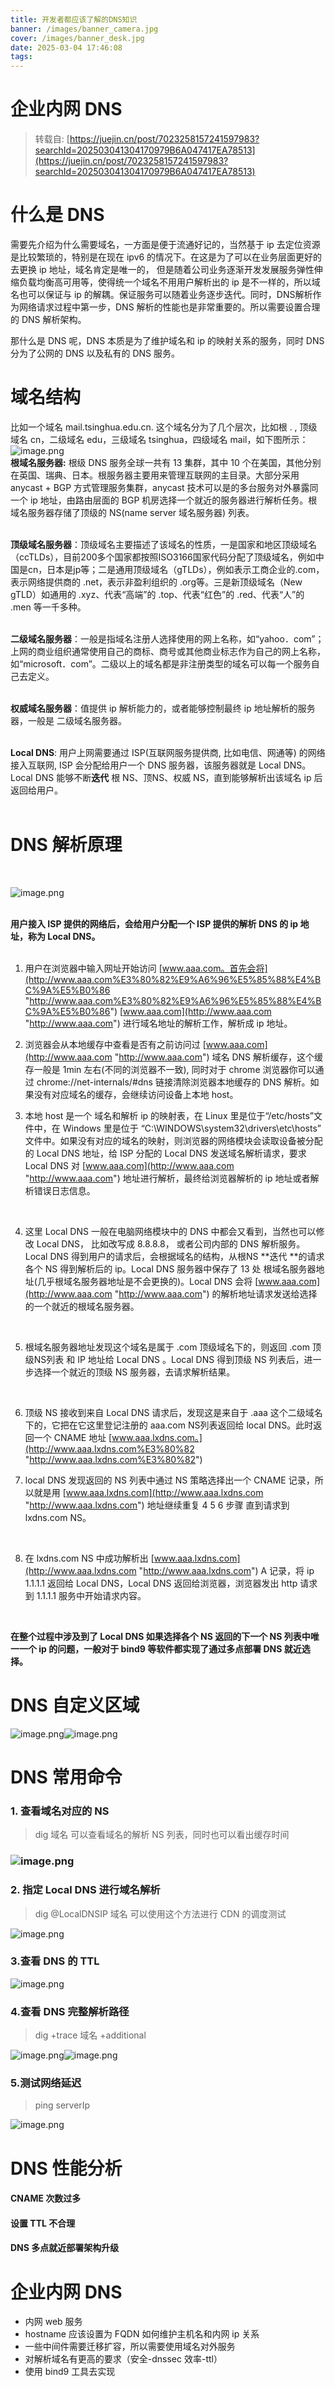 ```yaml
---
title: 开发者都应该了解的DNS知识
banner: /images/banner_camera.jpg
cover: /images/banner_desk.jpg
date: 2025-03-04 17:46:08
tags:
---
```


# 企业内网 DNS
  
  > 转载自: [https://juejin.cn/post/7023258157241597983?searchId=202503041304170979B6A047417EA78513](https://juejin.cn/post/7023258157241597983?searchId=202503041304170979B6A047417EA78513)
  
  # 什么是 DNS​

需要先介绍为什么需要域名，一方面是便于流通好记的，当然基于 ip 去定位资源是比较繁琐的，特别是在现在 ipv6 的情况下。在这是为了可以在业务层面更好的去更换 ip 地址，域名肯定是唯一的， 但是随着公司业务逐渐开发发展服务弹性伸缩负载均衡高可用等，使得统一个域名不用用户解析出的 ip 是不一样的，所以域名也可以保证与 ip 的解耦。保证服务可以随着业务逐步迭代。同时，DNS解析作为网络请求过程中第一步，DNS 解析的性能也是非常重要的。所以需要设置合理的 DNS 解析架构。  
  
那什么是 DNS 呢，DNS 本质是为了维护域名和 ip 的映射关系的服务，同时 DNS 分为了公网的 DNS 以及私有的 DNS 服务。  

# **域名结构**

比如一个域名 mail.tsinghua.edu.cn. 这个域名分为了几个层次，比如根 . , 顶级域名 cn，二级域名 edu，三级域名 tsinghua，四级域名 mail，如下图所示：  
![image.png](https://p3-juejin.byteimg.com/tos-cn-i-k3u1fbpfcp/9ae0f8945500436b816913398d9b01ce~tplv-k3u1fbpfcp-zoom-in-crop-mark:1512:0:0:0.awebp)  
**根域名服务器:** 根级 DNS 服务全球一共有 13 集群，其中 10 个在美国，其他分别在英国、瑞典、日本。根服务器主要用来管理互联网的主目录。大部分采用 anycast + BGP 方式管理服务集群，anycast 技术可以是的多台服务对外暴露同一个 ip 地址，由路由层面的 BGP 机房选择一个就近的服务器进行解析任务。根域名服务器存储了顶级的 NS(name server 域名服务器) 列表。  
​

**顶级域名服务器**：顶级域名主要描述了该域名的性质，一是国家和地区顶级域名（ccTLDs），目前200多个国家都按照ISO3166国家代码分配了顶级域名，例如中国是cn，日本是jp等；二是通用顶级域名（gTLDs），例如表示工商企业的.com，表示网络提供商的 .net，表示非盈利组织的 .org等。三是新顶级域名（New gTLD）如通用的 .xyz、代表“高端”的 .top、代表“红色”的 .red、代表“人”的 .men 等一千多种。  
​

**二级域名服务器**：一般是指域名注册人选择使用的网上名称，如“yahoo．com”；上网的商业组织通常使用自己的商标、商号或其他商业标志作为自己的网上名称，如“microsoft．com”。二级以上的域名都是非注册类型的域名可以每一个服务自己去定义。  
​

**权威域名服务器**：值提供 ip 解析能力的，或者能够控制最终 ip 地址解析的服务器，一般是 二级域名服务器。  
​

**Local DNS**: 用户上网需要通过 ISP(互联网服务提供商, 比如电信、网通等) 的网络接入互联网, ISP 会分配给用户一个 DNS 服务器，该服务器就是 Local DNS。Local DNS 能够不断**迭代** 根 NS、顶NS、权威 NS，直到能够解析出该域名 ip 后返回给用户。  
**​**  

# **DNS 解析原理**

**​**

![image.png](https://p3-juejin.byteimg.com/tos-cn-i-k3u1fbpfcp/a33ffb990e444600a803f559a4311721~tplv-k3u1fbpfcp-zoom-in-crop-mark:1512:0:0:0.awebp)  
**​**

**用户接入 ISP 提供的网络后，会给用户分配一个 ISP 提供的解析 DNS 的 ip 地址，称为 Local DNS。**  
**​**  

1.  用户在浏览器中输入网址开始访问 [www.aaa.com。首先会将](http://www.aaa.com%E3%80%82%E9%A6%96%E5%85%88%E4%BC%9A%E5%B0%86 "http://www.aaa.com%E3%80%82%E9%A6%96%E5%85%88%E4%BC%9A%E5%B0%86") [www.aaa.com](http://www.aaa.com "http://www.aaa.com") 进行域名地址的解析工作，解析成 ip 地址。
    
2.  浏览器会从本地缓存中查看是否有之前访问过 [www.aaa.com](http://www.aaa.com "http://www.aaa.com") 域名 DNS 解析缓存，这个缓存一般是 1min 左右(不同的浏览器不一致), 同时对于 chrome 浏览器你可以通过 chrome://net-internals/#dns 链接清除浏览器本地缓存的 DNS 解析。如果没有对应域名的缓存，会继续访问设备上本地 host。
    
3.  本地 host 是一个 域名和解析 ip 的映射表，在 Linux 里是位于“/etc/hosts”文件中，在 Windows 里是位于 “C:\\WINDOWS\\system32\\drivers\\etc\\hosts” 文件中。如果没有对应的域名的映射，则浏览器的网络模块会读取设备被分配的 Local DNS 地址，给 ISP 分配的 Local DNS 发送域名解析请求，要求 Local DNS 对 [www.aaa.com](http://www.aaa.com "http://www.aaa.com") 地址进行解析，最终给浏览器解析的 ip 地址或者解析错误日志信息。
    

​  

4.  这里 Local DNS 一般在电脑网络模块中的 DNS 中都会又看到，当然也可以修改 Local DNS， 比如改写成 8.8.8.8， 或者公司内部的 DNS 解析服务。Local DNS 得到用户的请求后，会根据域名的结构，从根NS \*\*迭代 \*\*的请求各个 NS 得到解析后的 ip。Local DNS 服务器中保存了 13 处 根域名服务器地址(几乎根域名服务器地址是不会更换的)。Local DNS 会将 [www.aaa.com](http://www.aaa.com "http://www.aaa.com") 的解析地址请求发送给选择的一个就近的根域名服务器。

​  

5.  根域名服务器地址发现这个域名是属于 .com 顶级域名下的，则返回 .com 顶级NS列表 和 IP 地址给 Local DNS 。Local DNS 得到顶级 NS 列表后，进一步选择一个就近的顶级 NS 服务器，去请求解析结果。

​  

6.  顶级 NS 接收到来自 Local DNS 请求后，发现这是来自于 .aaa 这个二级域名下的，它把在它这里登记注册的 aaa.com NS列表返回给 local DNS。此时返回一个 CNAME 地址 [www.aaa.lxdns.com。](http://www.aaa.lxdns.com%E3%80%82 "http://www.aaa.lxdns.com%E3%80%82")
    
7.  local DNS 发现返回的 NS 列表中通过 NS 策略选择出一个 CNAME 记录，所以就是用 [www.aaa.lxdns.com](http://www.aaa.lxdns.com "http://www.aaa.lxdns.com") 地址继续重复 4 5 6 步骤 直到请求到 lxdns.com NS。
    

​  

8.  在 lxdns.com NS 中成功解析出 [www.aaa.lxdns.com](http://www.aaa.lxdns.com "http://www.aaa.lxdns.com") A 记录，将 ip 1.1.1.1 返回给 Local DNS，Local DNS 返回给浏览器，浏览器发出 http 请求到 1.1.1.1 服务中开始请求内容。

**​**

**在整个过程中涉及到了 Local DNS 如果选择各个 NS 返回的下一个 NS 列表中唯一一个 ip 的问题，一般对于 bind9 等软件都实现了通过多点部署 DNS 就近选择。**

# **DNS 自定义区域**

![image.png](https://p3-juejin.byteimg.com/tos-cn-i-k3u1fbpfcp/0b10f9f11e1e464dbde84f0f24373bcb~tplv-k3u1fbpfcp-zoom-in-crop-mark:1512:0:0:0.awebp)![image.png](https://p3-juejin.byteimg.com/tos-cn-i-k3u1fbpfcp/8e71168f460641a8b5e641d7e8afd5bf~tplv-k3u1fbpfcp-zoom-in-crop-mark:1512:0:0:0.awebp)  

# DNS 常用命令

### 1\. 查看域名对应的 NS

> dig 域名 可以查看域名的解析 NS 列表，同时也可以看出缓存时间

### ![image.png](https://p3-juejin.byteimg.com/tos-cn-i-k3u1fbpfcp/ef7ab946136142a1821f5f3808a2e600~tplv-k3u1fbpfcp-zoom-in-crop-mark:1512:0:0:0.awebp)

### 2\. 指定 Local DNS 进行域名解析

> dig @LocalDNSIP 域名 可以使用这个方法进行 CDN 的调度测试

![image.png](https://p3-juejin.byteimg.com/tos-cn-i-k3u1fbpfcp/aaac5d9dca154b46ba929360c03904ef~tplv-k3u1fbpfcp-zoom-in-crop-mark:1512:0:0:0.awebp)

### 3.查看 DNS 的 TTL

![image.png](https://p3-juejin.byteimg.com/tos-cn-i-k3u1fbpfcp/db96c745c9a4444bb8b945b042bd8202~tplv-k3u1fbpfcp-zoom-in-crop-mark:1512:0:0:0.awebp)

### 4.查看 DNS 完整解析路径

> dig +trace 域名 +additional

![image.png](https://p3-juejin.byteimg.com/tos-cn-i-k3u1fbpfcp/144df4c1bcc640e4b2b513c570adc686~tplv-k3u1fbpfcp-zoom-in-crop-mark:1512:0:0:0.awebp)![image.png](https://p3-juejin.byteimg.com/tos-cn-i-k3u1fbpfcp/75e45a361c5f44148811a71973256659~tplv-k3u1fbpfcp-zoom-in-crop-mark:1512:0:0:0.awebp)

### 5.测试网络延迟

> ping serverIp

![image.png](https://p3-juejin.byteimg.com/tos-cn-i-k3u1fbpfcp/f806d7950a584293bf66b0a1ff3f2da7~tplv-k3u1fbpfcp-zoom-in-crop-mark:1512:0:0:0.awebp)

# DNS 性能分析

#### CNAME 次数过多

#### 设置 TTL 不合理

#### DNS 多点就近部署架构升级

# 企业内网 DNS

-   内网 web 服务
-   hostname 应该设置为 FQDN 如何维护主机名和内网 ip 关系
-   一些中间件需要迁移扩容，所以需要使用域名对外服务
-   对解析域名有更高的要求（安全-dnssec 效率-ttl）
-   使用 bind9 工具去实现